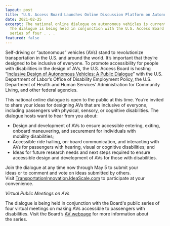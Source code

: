 ```yaml
---
layout: post
title: "U.S. Access Board Launches Online Discussion Platform on Autonomous Vehicles "
date: 2021-02-25
excerpt: The national online dialogue on autonomous vehicles is currently open.
  The dialogue is being held in conjunction with the U.S. Access Board's public
  series of four . . .
featured: false
---
```

Self-driving or “autonomous” vehicles (AVs) stand to revolutionize transportation in the U.S. and around the world. It’s important that they’re designed to be inclusive of everyone. To promote accessibility for people with disabilities in the design of AVs, the U.S. Access Board is hosting “[Inclusive Design of Autonomous Vehicles: A Public Dialogue](https://transportationinnovation.ideascale.com/a/index#active-dialogues%22%20HYPERLINK%20%22https://transportationinnovation.ideascale.com/a/index#active-dialogues)” with the U.S. Department of Labor’s Office of Disability Employment Policy, the U.S. Department of Health and Human Services’ Administration for Community Living, and other federal agencies. 

This national online dialogue is open to the public at this time. You’re invited to share your ideas for designing AVs that are inclusive of everyone, including passengers with physical, sensory, or cognitive disabilities. The dialogue hosts want to hear from you about: 

* Design and development of AVs to ensure accessible entering, exiting, onboard maneuvering, and securement for individuals with mobility disabilities; 
* Accessible ride hailing, on-board communication, and interacting with AVs for passengers with hearing, visual or cognitive disabilities; and 
* Ideas for future research needs and next steps required to ensure accessible design and development of AVs for those with disabilities.  

Join the dialogue at any time now through May 5 to submit your ideas or to comment and vote on ideas submitted by others. Visit [TransportationInnovation.IdeaScale.com](https://transportationinnovation.ideascale.com/a/index%22%20HYPERLINK%20%22https://transportationinnovation.ideascale.com/a/index) to participate at your convenience.  

*Virtual Public Meetings on AVs* 

The dialogue is being held in conjunction with the Board's public series of four virtual meetings on making AVs accessible to passengers with disabilities. Visit the Board’s [AV webpage](https://www.access-board.gov/av/) for more information about the series.